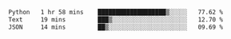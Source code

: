 <!--START_SECTION:waka-->

```txt
Python   1 hr 58 mins    ███████████████████▒░░░░░   77.62 %
Text     19 mins         ███▒░░░░░░░░░░░░░░░░░░░░░   12.70 %
JSON     14 mins         ██▒░░░░░░░░░░░░░░░░░░░░░░   09.69 %
```

<!--END_SECTION:waka-->
